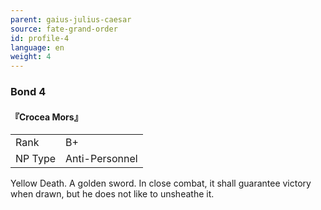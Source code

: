 ```yaml
---
parent: gaius-julius-caesar
source: fate-grand-order
id: profile-4
language: en
weight: 4
---
```


### Bond 4

#### 『Crocea Mors』

<table>
  <tr><td>Rank</td><td>B+</td></tr>
  <tr><td>NP Type</td><td>Anti-Personnel</td></tr>
</table>

Yellow Death. A golden sword.
In close combat, it shall guarantee victory when drawn, but he does not like to unsheathe it.
